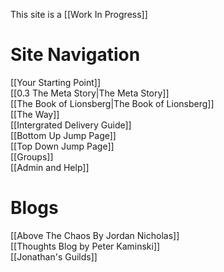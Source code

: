 This site is a [[Work In Progress]]

# Site Navigation
[[Your Starting Point]]   
[[0.3 The Meta Story|The Meta Story]]  
[[The Book of Lionsberg|The Book of Lionsberg]]  
[[The Way]]  
[[Intergrated Delivery Guide]]  
[[Bottom Up Jump Page]]    
[[Top Down Jump Page]]  
[[Groups]]  
[[Admin and Help]] 

# Blogs
[[Above The Chaos By Jordan Nicholas]]  
[[Thoughts Blog by Peter Kaminski]]  
[[Jonathan's Guilds]]  


